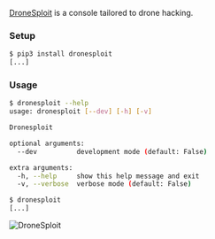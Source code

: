 [DroneSploit](https://github.com/dhondta/dronesploit) is a console tailored to drone hacking.

### Setup

```sh
$ pip3 install dronesploit
[...]
```

### Usage

```sh
$ dronesploit --help
usage: dronesploit [--dev] [-h] [-v]

Dronesploit

optional arguments:
  --dev          development mode (default: False)

extra arguments:
  -h, --help     show this help message and exit
  -v, --verbose  verbose mode (default: False)

$ dronesploit
[...]
```

![DroneSploit](https://dhondta.github.io/dronesploit/docs/img/dronesploit.png)
